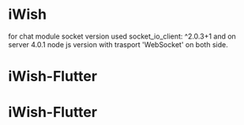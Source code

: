 # iWish

for chat module socket version used
socket_io_client: ^2.0.3+1 and on server 4.0.1 node js version with trasport 'WebSocket' on both side.
# iWish-Flutter
# iWish-Flutter
